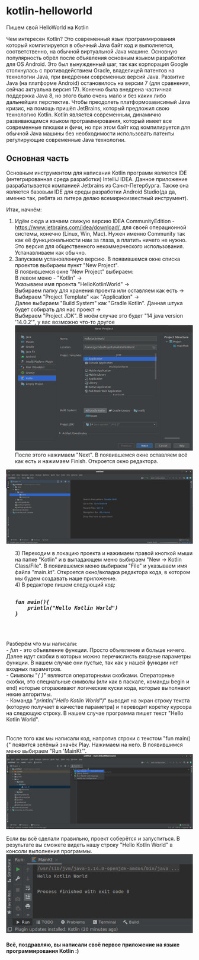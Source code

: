 # kotlin-helloworld
Пишем свой HelloWorld на Kotlin

Чем интересен Kotlin? Это современный язык программирования который компилируется в обычный Java байт код и выполняется, соответственно, на обычной виртуальной Java машине. Основную популярность обрёл после объявления основным языком разработки для OS Android. Это был вынужденный шаг, так как корпорация Google столкнулась с противодействием Oracle, владелицей патентов на технологии Java, при внедрении современных версий Java. Развитие Java (на платформе Android) остановилось на версии 7 (для сравнения, сейчас актуальна версия 17). Конечно была внедрена частичная поддержка Java 8, но этого было очень мало и без каких либо дальнейших перспектив. Чтобы преодолеть платформозависимый Java кризис, на помощь пришёл JetBrains, который предложил свою технологию Kotlin. Kotlin является современным, динамично развивающимся языком программирования, который имеет все современные плюшки и фичи, но при этом байт код компилируется для обычной Java машины без необходимости использовать патенты регулирующие современные Java технологии.

## Основная часть
Основным инструментом для написания Kotlin программ является IDE (интегрированная среда разработки) IntelliJ IDEA. Данное приложение разрабатывается компанией Jetbrains из Санкт-Петербурга. Также она является базовым IDE для среды разработки Android Studio(да да, именно так, ребята из питера делаю всемирноизвестный инструмент).

Итак, начнём:
1) Идём сюда и качаем свежую версию IDEA CommunityEdition -https://www.jetbrains.com/idea/download/, для своей операционной системы, конечно (Linux, Win, Mac). Нужен именно Community так как её функциональности нам за глаза, а платить ничего не нужно. Это версия для общественного некоммерческого использования. Устанавливаем как обычно.
2) Запускаем установленную версию. В появившемся окне списка проектов выбираем пункт "New Project".<br>
В появившемся окне "New Project" выбираем: <br>
В левом меню - "Kotlin" -> <br>
Указываем имя проекта "HelloKotlinWorld" -> <br>
Выбираем папку для хранения проекта или оставляем как есть -><br>
Выбираем "Project Template" как "Application" -><br>
Далее выбираем "Build System" как "Gradle Kotlin". Данная штука будет собирать для нас проект -><br>
Выбираем "Project JDK". В моём случае это будет "14 java version '14.0.2'", у вас возможно что-то другое<br>
<img src="images/4.png"><br>
После этого нажимаем "Next". В появившемся окне оставляем всё как есть и нажимаем Finish. Откроется окно редактора.<br>
<img src="images/1.png">
<ol>
3) Переходим в локацию проекта и нажимаем правой кнопкой мыши на папке "Kotlin" и в выпадающем меню выбираем "New -> Kotlin Class/File". В появившемся меню выбираем "File" и указываем имя файла "main.kt". Откроется окно/вкладка редактора кода, в котором мы будем создавать наше приложение.<br>
4) В редакторе пишем следующий код:
<br>
<pre>
<i><b>
fun main(){
    println("Hello Kotlin World")
}
</i></b>
</pre>
</ol>
<br><br>
Разберём что мы написали:<br>
 - <i>fun</i> - это объявление функции. Просто объявление и больше ничего. Далее идут скобки в которых можно перечислисть входные параметры функции. В нашем случае они пустые, так как у нашей функции нет входных параметров.<br>
 - Символы "<i>{ }</i>" являются операторными скобками. Операторные скобки, это специальные символы (или как в паскале, команды begin и end) которые огораживают логические куски кода, которые выполнают некие алгоритмы.<br>
 - Команда "<i>println("Hello Kotlin World")</i>" выводит на экран строку текста (которую получает в качестве параметра) и переводит коретку курсора на следющую строку. В нашем случае программа пишет текст "Hello Kotlin World".<br>
<br><br>
После того как мы написали код, напротив строки с текстом "fun main(){" появится зелёный значёк Play. Нажимаем на него. В появившимся меню выбираем "Run 'MainKt'".<br>
<img src="images/2.png">


Если вы всё сделали правильно, проект соберётся и запуститься. В результате вы сможете видеть нашу строку "Hello Kotlin World" в консоли выполнения программы.<br>
<img src="images/3.png">


#### Всё, поздравляю, вы написали своё первое приложение на языке программирования Kotlin :)
